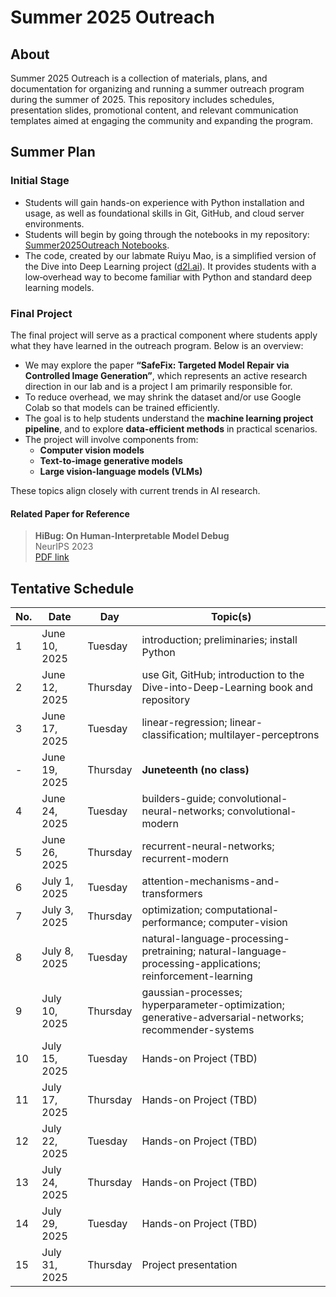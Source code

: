 # Summer 2025 Outreach

## About
Summer 2025 Outreach is a collection of materials, plans, and documentation for organizing and running a summer outreach program during the summer of 2025. This repository includes schedules, presentation slides, promotional content, and relevant communication templates aimed at engaging the community and expanding the program.

## Summer Plan

### Initial Stage
- Students will gain hands-on experience with Python installation and usage, as well as foundational skills in Git, GitHub, and cloud server environments.  
- Students will begin by going through the notebooks in my repository: [Summer2025Outreach Notebooks](https://github.com/oxu2/Summer2025Outreach).  
- The code, created by our labmate Ruiyu Mao, is a simplified version of the Dive into Deep Learning project ([d2l.ai](https://d2l.ai/)). It provides students with a low‐overhead way to become familiar with Python and standard deep learning models.

### Final Project

The final project will serve as a practical component where students apply what they have learned in the outreach program. Below is an overview:

- We may explore the paper **“SafeFix: Targeted Model Repair via Controlled Image Generation”**, which represents an active research direction in our lab and is a project I am primarily responsible for.
- To reduce overhead, we may shrink the dataset and/or use Google Colab so that models can be trained efficiently.
- The goal is to help students understand the **machine learning project pipeline**, and to explore **data-efficient methods** in practical scenarios.
- The project will involve components from:
  - **Computer vision models**
  - **Text-to-image generative models**
  - **Large vision-language models (VLMs)**
  
These topics align closely with current trends in AI research.

#### Related Paper for Reference

> **HiBug: On Human-Interpretable Model Debug**  
> NeurIPS 2023  
> [PDF link](https://proceedings.neurips.cc/paper_files/paper/2023/file/0f53ecc0d36a5d5d3d3e94d42c4b23ca-Paper-Conference.pdf)

 

## Tentative Schedule

| No. | Date          | Day       | Topic(s)                                                                                      |
|-----|---------------|-----------|-----------------------------------------------------------------------------------------------|
| 1   | June 10, 2025 | Tuesday   | introduction; preliminaries; install Python                                                   |
| 2   | June 12, 2025 | Thursday  | use Git, GitHub; introduction to the Dive-into-Deep-Learning book and repository              |
| 3   | June 17, 2025 | Tuesday   | linear-regression; linear-classification; multilayer-perceptrons                              |
| -   | June 19, 2025 | Thursday  | **Juneteenth (no class)**                                                                     |
| 4   | June 24, 2025 | Tuesday   | builders-guide; convolutional-neural-networks; convolutional-modern                           |
| 5   | June 26, 2025 | Thursday  | recurrent-neural-networks; recurrent-modern          |
| 6   | July 1, 2025  | Tuesday   | attention-mechanisms-and-transformers            |
| 7   | July 3, 2025  | Thursday   | optimization; computational-performance; computer-vision                                       |
| 8   | July 8, 2025  | Tuesday  | natural-language-processing-pretraining; natural-language-processing-applications; reinforcement-learning |
| 9   | July 10, 2025  | Thursday   | gaussian-processes; hyperparameter-optimization; generative-adversarial-networks; recommender-systems |
| 10  | July 15, 2025 | Tuesday  | Hands-on Project (TBD)                                                                        |
| 11  | July 17, 2025 | Thursday  | Hands-on Project (TBD)                                                                        |
| 12  | July 22, 2025 | Tuesday   | Hands-on Project (TBD)                                                                        |
| 13  | July 24, 2025 | Thursday  | Hands-on Project (TBD)                                                                        |
| 14  | July 29, 2025 | Tuesday   | Hands-on Project (TBD)                                                                        |
| 15  | July 31, 2025 | Thursday  | Project presentation                                                                          |



